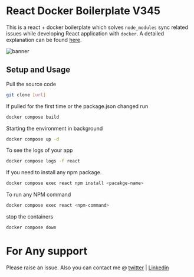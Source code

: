 # React Docker Boilerplate V345
This is a react + docker boilerplate which solves `node_modules` sync related issues while developing React application with `docker`. A detailed explanation can be found [here](https://medium.com/@sudiptob2/properly-setting-up-react-development-environment-using-docker-a2de46464d0b).

![banner](.temp/banner.png)

## Setup and Usage

Pull the source code

```bash
git clone [url]
```

If pulled for the first time or the package.json changed run

```bash 
docker compose build
```

Starting the environment in background
```bash
docker compose up -d
```

To see the logs of your app

```bash
docker compose logs -f react
```

If you need to install any npm package.

```bash
docker compose exec react npm install <pacakge-name>
```
To run any NPM command

```bash
docker compose exec react <npm-command>
```

stop the containers

```bash
docker compose down
```

# For Any support
Please raise an issue.  Also you can contact me @ [twitter](https://twitter.com/sudiptob2) | [Linkedin](https://www.linkedin.com/in/sudiptob2/)
